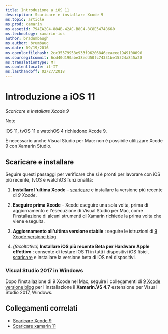 ```yaml
---
title: Introduzione a iOS 11
description: Scaricare e installare Xcode 9
ms.topic: article
ms.prod: xamarin
ms.assetid: 794EA2C4-884B-42AC-B8C4-8C8E5474B660
ms.technology: xamarin-ios
author: bradumbaugh
ms.author: brumbaug
ms.date: 09/19/2016
ms.openlocfilehash: 2cc35379958e933f96206846eeaeee1949100090
ms.sourcegitcommit: 6cd40d190abe38edd50fc74331be15324a845a28
ms.translationtype: MT
ms.contentlocale: it-IT
ms.lasthandoff: 02/27/2018
---
```

# <a name="getting-started-with-ios-11"></a>Introduzione a iOS 11

_Scaricare e installare Xcode 9_

> [!NOTE]
> iOS 11, tvOS 11 e watchOS 4 richiedono Xcode 9.
>
> È necessario anche Visual Studio per Mac: non è possibile utilizzare Xcode 9 con Xamarin Studio.

## <a name="download-and-install"></a>Scaricare e installare

Seguire questi passaggi per verificare che si è pronti per lavorare con iOS più recente, tvOS e watchOS funzionalità:

1. **Installare l'ultima Xcode** – [scaricare](https://developer.apple.com/download/) e installare la versione più recente di _9 Xcode_.

2. **Eseguire prima Xcode** – Xcode eseguire una sola volta, prima di aggiornamento e l'esecuzione di Visual Studio per Mac, come l'installazione di alcuni strumenti di Xamarin richiede la prima volta che viene eseguita.

3. **Aggiornamento all'ultima versione stabile** : seguire le istruzioni di [9 Xcode versione blog](https://releases.xamarin.com/stable-release-15-3-5-with-xcode-9-support/).

4. _(facoltativo)_  **Installare iOS più recente Beta per Hardware Apple effettivo** : consente di testare iOS 11 in tutti i dispositivi iOS fisici, [scaricare](https://developer.apple.com/download/) e installare la versione beta di iOS nei dispositivi.


### <a name="visual-studio-2017-on-windows"></a>Visual Studio 2017 in Windows

Dopo l'installazione di 9 Xcode nel Mac, seguire i collegamenti di [9 Xcode versione blog](https://releases.xamarin.com/stable-release-15-3-5-with-xcode-9-support/) per l'installazione il **Xamarin.VS 4.7** estensione per Visual Studio 2017, Windows.


## <a name="related-links"></a>Collegamenti correlati

- [Scaricare Xcode 9](https://developer.apple.com/download/)
- [Scaricare xamarin 11](https://releases.xamarin.com/stable-release-15-3-5-with-xcode-9-support/)
